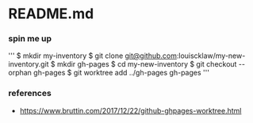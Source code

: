 # README.md

### spin me up
'''
$ mkdir my-inventory
$ git clone git@github.com:louiscklaw/my-new-inventory.git
$ mkdir gh-pages
$ cd my-new-inventory
$ git checkout --orphan gh-pages
$ git worktree add ../gh-pages gh-pages
'''

### references
- https://www.bruttin.com/2017/12/22/github-ghpages-worktree.html